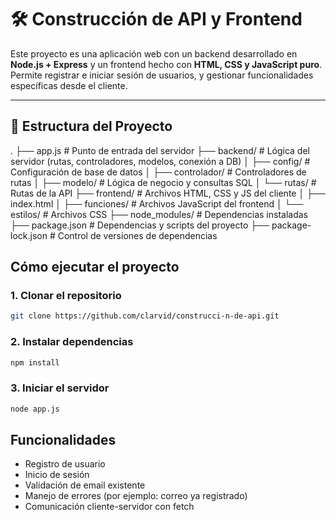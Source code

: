 # 🛠 Construcción de API y Frontend

Este proyecto es una aplicación web con un backend desarrollado en **Node.js + Express** y un frontend hecho con **HTML, CSS y JavaScript puro**. Permite registrar e iniciar sesión de usuarios, y gestionar funcionalidades específicas desde el cliente.

---

## 📁 Estructura del Proyecto

.
├── app.js # Punto de entrada del servidor
├── backend/ # Lógica del servidor (rutas, controladores, modelos, conexión a DB)
│ ├── config/ # Configuración de base de datos
│ ├── controlador/ # Controladores de rutas
│ ├── modelo/ # Lógica de negocio y consultas SQL
│ └── rutas/ # Rutas de la API
├── frontend/ # Archivos HTML, CSS y JS del cliente
│ ├── index.html
│ ├── funciones/ # Archivos JavaScript del frontend
│ └── estilos/ # Archivos CSS
├── node_modules/ # Dependencias instaladas
├── package.json # Dependencias y scripts del proyecto
├── package-lock.json # Control de versiones de dependencias


## Cómo ejecutar el proyecto

### 1. Clonar el repositorio
```bash
git clone https://github.com/clarvid/construcci-n-de-api.git
```

### 2. Instalar dependencias
```bash
npm install
```

### 3. Iniciar el servidor
```bash
node app.js
```

## Funcionalidades
- Registro de usuario
- Inicio de sesión
- Validación de email existente
- Manejo de errores (por ejemplo: correo ya registrado)
- Comunicación cliente-servidor con fetch
